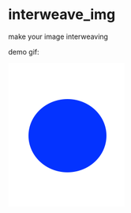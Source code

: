 # interweave_img
make your image interweaving

demo gif:

![demo gif](https://github.com/brayce1996/interweaved_img/blob/master/outputName.gif)
